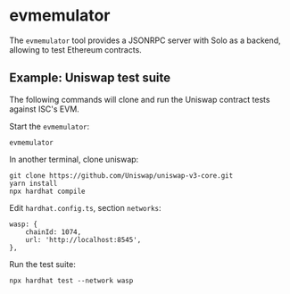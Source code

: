 # evmemulator

The `evmemulator` tool provides a JSONRPC server with Solo as a backend, allowing
to test Ethereum contracts.

## Example: Uniswap test suite

The following commands will clone and run the Uniswap contract tests against ISC's EVM.

Start the `evmemulator`:

```
evmemulator
```

In another terminal, clone uniswap:

```
git clone https://github.com/Uniswap/uniswap-v3-core.git
yarn install
npx hardhat compile
```

Edit `hardhat.config.ts`, section `networks`:

```
wasp: {
    chainId: 1074,
    url: 'http://localhost:8545',
},
```

Run the test suite:

```
npx hardhat test --network wasp
```
